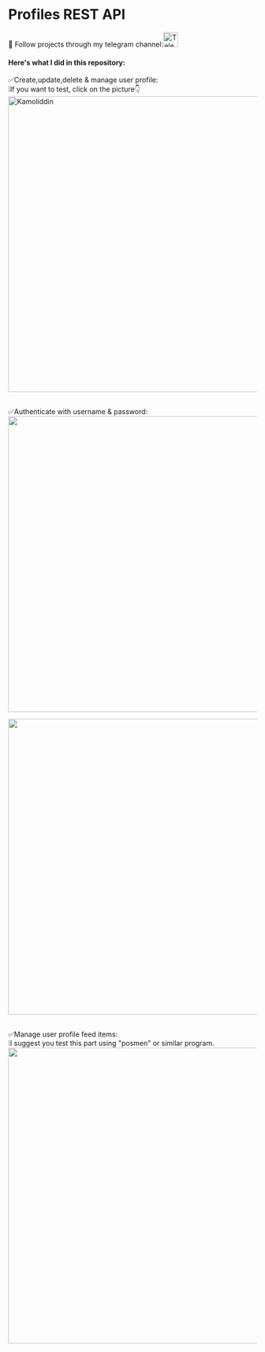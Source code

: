 # Profiles REST API

👀 Follow projects through my telegram channel:<a href="https://t.me/my_partfolio_web" target='_blank'><img height="30em" src="https://telegra.ph/file/6dab703f0e680b0ed613f.png" alt = "Telegram"/></a>
<br/>

<h4>Here's what I did in this repository:<br/></h4>
✅Create,update,delete & manage user profile:<br/>
❕If you want to test, click on the picture👇<br/>
<a href="http://139.59.140.92/api/hello-view/" target='_blank'><img height="600px" src="https://user-images.githubusercontent.com/104998959/210186604-31fe9705-7d37-46a8-a907-d3e553f7e930.png" alt="Kamoliddin" align = "center"/></a><br/><br/>

✅Authenticate with username & password:<br>
<a href="http://139.59.140.92/api/profile/" target='_blank'><img height="600px" src="https://user-images.githubusercontent.com/104998959/210187078-dc73a625-d886-4aad-b3d3-ce607bc585d7.png"></a>

<a href="http://139.59.140.92/api/profile/" target='_blank'><img height="600px" src="https://user-images.githubusercontent.com/104998959/210187146-1b87b508-afb8-4c14-9966-35f27a0a8890.png"></a><br/><br/>

✅Manage user profile feed items:<br/>
❕I suggest you test this part using "posmen" or similar program.<br/>
<a href="http://139.59.140.92/api/feed/" target='_blank'><img height="600px" src="https://user-images.githubusercontent.com/104998959/210187283-e6e78afc-aa7d-4eae-bc3c-90273cb5c866.png"></a>
